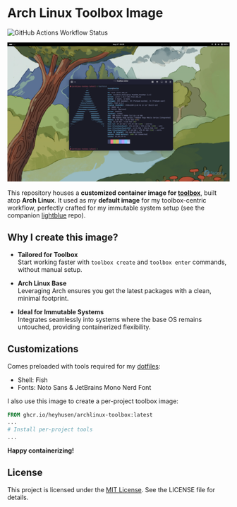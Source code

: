 # Arch Linux Toolbox Image

![GitHub Actions Workflow Status](https://img.shields.io/github/actions/workflow/status/heyhusen/archlinux-toolbox/build.yml?style=flat-square&label=CI)

![Screenshot](./screenshot.png)

This repository houses a **customized container image for
[toolbox](https://github.com/containers/toolbox)**, built atop **Arch Linux**.
It used as my **default image** for my toolbox-centric workflow, perfectly
crafted for my immutable system setup (see the companion
[lightblue](https://github.com/heyhusen/lightblue) repo).

## Why I create this image?

- **Tailored for Toolbox**  
   Start working faster with `toolbox create` and `toolbox enter` commands,
   without manual setup.

- **Arch Linux Base**  
   Leveraging Arch ensures you get the latest packages with a clean, minimal
   footprint.

- **Ideal for Immutable Systems**  
   Integrates seamlessly into systems where the base OS remains untouched,
   providing containerized flexibility.

## Customizations

Comes preloaded with tools required for my
[dotfiles](https://github.com/heyhusen/dotfiles):

- Shell: Fish
- Fonts: Noto Sans & JetBrains Mono Nerd Font

I also use this image to create a per-project toolbox image:

```dockerfile
FROM ghcr.io/heyhusen/archlinux-toolbox:latest
...
# Install per-project tools
...
```

**Happy containerizing!**

## License

This project is licensed under the [MIT License](./LICENSE). See the LICENSE
file for details.
